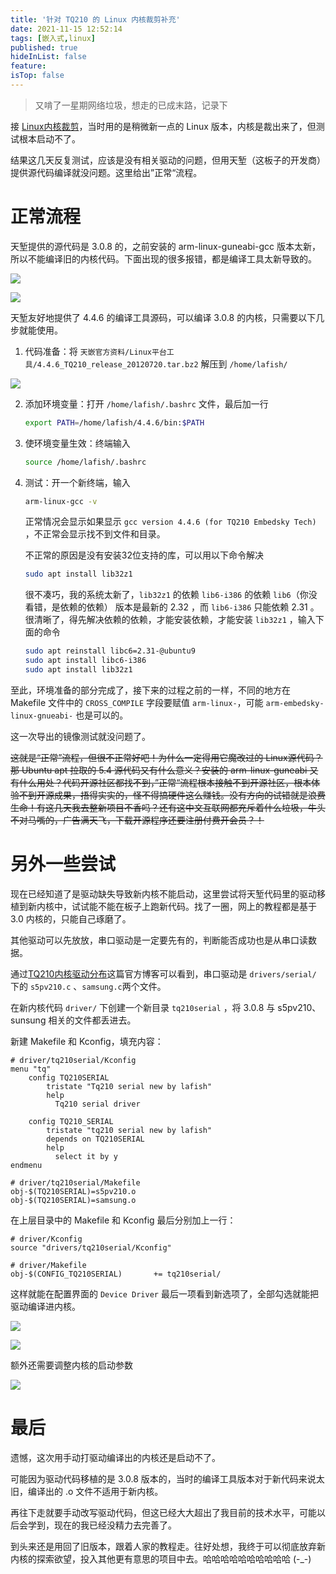 ```yaml
---
title: '针对 TQ210 的 Linux 内核裁剪补充'
date: 2021-11-15 12:52:14
tags: [嵌入式,linux]
published: true
hideInList: false
feature: 
isTop: false
---
```

> 又啃了一星期网络垃圾，想走的已成末路，记录下

接 [Linux内核裁剪](https://lafish.fun/linux-kernel-clipping/)，当时用的是稍微新一点的 Linux 版本，内核是裁出来了，但测试根本启动不了。

结果这几天反复测试，应该是没有相关驱动的问题，但用天堑（这板子的开发商）提供源代码编译就没问题。这里给出”正常“流程。

# 正常流程

天堑提供的源代码是 3.0.8 的，之前安装的 arm-linux-guneabi-gcc 版本太新，所以不能编译旧的内核代码。下面出现的很多报错，都是编译工具太新导致的。

![](../post-images/1636951947003.png)

![](../post-images/1636951961721.png)

天堑友好地提供了 4.4.6 的编译工具源码，可以编译 3.0.8 的内核，只需要以下几步就能使用。

1. 代码准备：将 `天嵌官方资料/Linux平台工具/4.4.6_TQ210_release_20120720.tar.bz2` 解压到 `/home/lafish/` 

![](../post-images/1636951983455.png)

2. 添加环境变量：打开 `/home/lafish/.bashrc` 文件，最后加一行

   ```bash
   export PATH=/home/lafish/4.4.6/bin:$PATH
   ```

   

3. 使环境变量生效：终端输入

   ```bash
   source /home/lafish/.bashrc
   ```

   

4. 测试：开一个新终端，输入

   ```bash
   arm-linux-gcc -v
   ```

   正常情况会显示如果显示 `gcc version 4.4.6 (for TQ210 Embedsky Tech)` ，不正常会显示找不到文件和目录。

   不正常的原因是没有安装32位支持的库，可以用以下命令解决

   ```bash
   sudo apt install lib32z1
   ```

   很不凑巧，我的系统太新了，`lib32z1` 的依赖 `lib6-i386` 的依赖 `lib6`（你没看错，是依赖的依赖） 版本是最新的 2.32 ，而 `lib6-i386` 只能依赖 2.31 。很清晰了，得先解决依赖的依赖，才能安装依赖，才能安装 `lib32z1` ，输入下面的命令

   ```bash
   sudo apt reinstall libc6=2.31-@ubuntu9
   sudo apt install libc6-i386
   sudo apt install lib32z1
   ```

   

至此，环境准备的部分完成了，接下来的过程之前的一样，不同的地方在 Makefile 文件中的 `CROSS_COMPILE` 字段要赋值 `arm-linux-`，可能 `arm-embedsky-linux-gnueabi-` 也是可以的。

这一次导出的镜像测试就没问题了。

~~这就是“正常”流程，但很不正常好吧！为什么一定得用它魔改过的 Linux源代码？那 Ubuntu apt 拉取的 5.4 源代码又有什么意义？安装的 arm-linux-guneabi 又有什么用处？代码开源社区都找不到，”正常“流程根本接触不到开源社区，根本体验不到开源成果，捂得实实的，怪不得搞硬件这么赚钱。没有方向的试错就是浪费生命！有这几天我去整新项目不香吗？还有这中文互联网都充斥着什么垃圾，牛头不对马嘴的，广告满天飞，下载开源程序还要注册付费开会员？！~~

# 另外一些尝试

现在已经知道了是驱动缺失导致新内核不能启动，这里尝试将天堑代码里的驱动移植到新内核中，试试能不能在板子上跑新代码。找了一圈，网上的教程都是基于 3.0 内核的，只能自己琢磨了。

其他驱动可以先放放，串口驱动是一定要先有的，判断能否成功也是从串口读数据。

通过[TQ210内核驱动分布](http://blog.sina.com.cn/s/blog_bfd2dfb50102wf9d.html)这篇官方博客可以看到，串口驱动是 `drivers/serial/` 下的 `s5pv210.c` 、`samsung.c`两个文件。

在新内核代码 `driver/` 下创建一个新目录 `tq210serial` ，将 3.0.8 与 s5pv210、sunsung 相关的文件都丢进去。

新建 Makefile 和 Kconfig，填充内容：

```
# driver/tq210serial/Kconfig
menu "tq"
	config TQ210SERIAL
		tristate "Tq210 serial new by lafish"
		help
		  Tq210 serial driver

	config TQ210_SERIAL
		tristate "tq210 serial new by lafish"
		depends on TQ210SERIAL
		help
		  select it by y
endmenu

# driver/tq210serial/Makefile
obj-$(TQ210SERIAL)=s5pv210.o
obj-$(TQ210SERIAL)=samsung.o
```

在上层目录中的 Makefile 和 Kconfig 最后分别加上一行：

```
# driver/Kconfig
source "drivers/tq210serial/Kconfig"

# driver/Makefile
obj-$(CONFIG_TQ210SERIAL)		+= tq210serial/
```

这样就能在配置界面的 `Device Driver` 最后一项看到新选项了，全部勾选就能把驱动编译进内核。

![](../post-images/1636952013516.png)

![](../post-images/1636952017462.png)

额外还需要调整内核的启动参数

![](../post-images/1636952126790.png)

# 最后

遗憾，这次用手动打驱动编译出的内核还是启动不了。

可能因为驱动代码移植的是 3.0.8 版本的，当时的编译工具版本对于新代码来说太旧，编译出的 .o 文件不适用于新内核。

再往下走就要手动改写驱动代码，但这已经大大超出了我目前的技术水平，可能以后会学到，现在的我已经没精力去完善了。

到头来还是用回了旧版本，跟着人家的教程走。往好处想，我终于可以彻底放弃新内核的探索欲望，投入其他更有意思的项目中去。哈哈哈哈哈哈哈哈哈哈 (-_-) 




